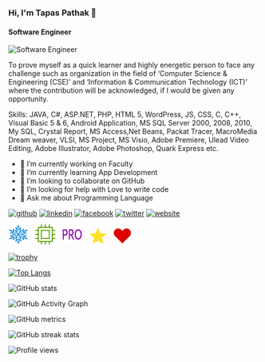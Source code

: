 ### Hi, I'm Tapas Pathak 👋 
#### Software Engineer
![Software Engineer](https://arturssmirnovs.github.io/github-profile-readme-generator/images/banner.png)

To prove myself as a quick learner and highly energetic person to face any challenge such as organization in the field of ‘Computer Science & Engineering (CSE)’ and ‘Information & Communication Technology (ICT)’ where the contribution will be acknowledged, if I would be given any opportunity.

Skills: JAVA, C#, ASP.NET, PHP, HTML 5, WordPress, JS, CSS, C, C++, Visual Basic 5 & 6, Android Application, MS SQL Server 2000, 2008, 2010, My SQL, Crystal Report, MS Access,Net Beans, Packat Tracer, MacroMedia Dream weaver, VLSI, MS Project, MS Visio, Adobe Premiere, Ulead Video Editing, Adobe Illustrator, Adobe Photoshop, Quark Express etc. 

- 🔭 I’m currently working on Faculty 
- 🌱 I’m currently learning App Development 
- 👯 I’m looking to collaborate on GitHub 
- 🤔 I’m looking for help with Love to write code 
- 💬 Ask me about Programming Language 


[<img src='https://cdn.jsdelivr.net/npm/simple-icons@3.0.1/icons/github.svg' alt='github' height='40'>](https://github.com/tapas-pathak)  [<img src='https://cdn.jsdelivr.net/npm/simple-icons@3.0.1/icons/linkedin.svg' alt='linkedin' height='40'>](https://www.linkedin.com/in/tapas-pathak/)  [<img src='https://cdn.jsdelivr.net/npm/simple-icons@3.0.1/icons/facebook.svg' alt='facebook' height='40'>](https://www.facebook.com/eng.tapas.pathak)  [<img src='https://cdn.jsdelivr.net/npm/simple-icons@3.0.1/icons/twitter.svg' alt='twitter' height='40'>](https://twitter.com/tapas-pathak)  [<img src='https://cdn.jsdelivr.net/npm/simple-icons@3.0.1/icons/icloud.svg' alt='website' height='40'>](https://tapasportfolio.com)  

<a href='https://archiveprogram.github.com/'><img src='https://raw.githubusercontent.com/acervenky/animated-github-badges/master/assets/acbadge.gif' width='40' height='40'></a> <a href='https://docs.github.com/en/developers'><img src='https://raw.githubusercontent.com/acervenky/animated-github-badges/master/assets/devbadge.gif' width='40' height='40'></a> <a href='https://github.com/pricing'><img src='https://raw.githubusercontent.com/acervenky/animated-github-badges/master/assets/pro.gif' width='40' height='40'></a> <a href='https://stars.github.com/'><img src='https://raw.githubusercontent.com/acervenky/animated-github-badges/master/assets/starbadge.gif' width='35' height='35'></a> <a href='https://docs.github.com/en/github/supporting-the-open-source-community-with-github-sponsors'><img src='https://raw.githubusercontent.com/acervenky/animated-github-badges/master/assets/sponsorbadge.gif' width='35' height='35'></a> 

[![trophy](https://github-profile-trophy.vercel.app/?username=tapas-pathak)](https://github.com/ryo-ma/github-profile-trophy)

[![Top Langs](https://github-readme-stats.vercel.app/api/top-langs/?username=tapas-pathak)](https://github.com/anuraghazra/github-readme-stats)

![GitHub stats](https://github-readme-stats.vercel.app/api?username=tapas-pathak&show_icons=true)  

![GitHub Activity Graph](https://activity-graph.herokuapp.com/graph?username=tapas-pathak)  

![GitHub metrics](https://metrics.lecoq.io/tapas-pathak)  

![GitHub streak stats](https://streak-stats.demolab.com/?user=tapas-pathak)  

![Profile views](https://gpvc.arturio.dev/tapas-pathak)  
